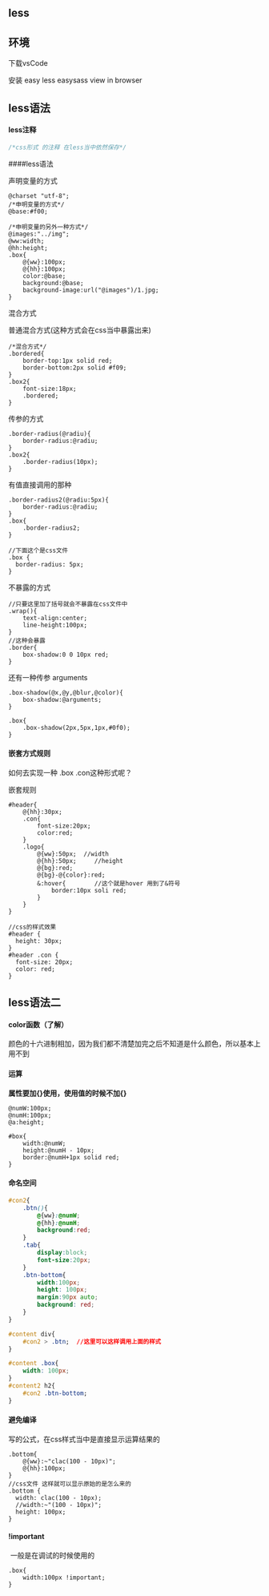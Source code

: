 ## less

## 环境

下载vsCode 

安装 easy less  easysass view in browser

## less语法

#### less注释

```css
/*css形式 的注释 在less当中依然保存*/
```



####less语法

声明变量的方式

```less
@charset "utf-8";
/*申明变量的方式*/
@base:#f00;

/*申明变量的另外一种方式*/
@images:"../img";
@ww:width;
@hh:height;
.box{
    @{ww}:100px;
    @{hh}:100px;
    color:@base;
    background:@base;
    background-image:url("@images")/1.jpg;
}
```

混合方式

普通混合方式(这种方式会在css当中暴露出来)

```less
/*混合方式*/
.bordered{
    border-top:1px solid red;
    border-bottom:2px solid #f09;
}
.box2{
    font-size:18px;
    .bordered;
}
```

传参的方式

```less
.border-radius(@radiu){
    border-radius:@radiu;
}
.box2{
    .border-radius(10px);
}
```

有值直接调用的那种

```less
.border-radius2(@radiu:5px){
    border-radius:@radiu;
}
.box{
    .border-radius2;
}

//下面这个是css文件
.box {
  border-radius: 5px;
}
```

不暴露的方式

```less
//只要这里加了括号就会不暴露在css文件中
.wrap(){
    text-align:center;
    line-height:100px;
}
//这种会暴露
.border{
    box-shadow:0 0 10px red;
}
```

还有一种传参 arguments

```less
.box-shadow(@x,@y,@blur,@color){
    box-shadow:@arguments;
}

.box{
    .box-shadow(2px,5px,1px,#0f0);
}
```



#### 嵌套方式规则

如何去实现一种 .box .con这种形式呢？

嵌套规则

```less
#header{
    @{hh}:30px;
    .con{
        font-size:20px;
        color:red;
    }
    .logo{
        @{ww}:50px;  //width
        @{hh}:50px;		//height
        @{bg}:red;
        @{bg}-@{color}:red; 
        &:hover{		//这个就是hover 用到了&符号
			border:10px soli red;   
        }
    }
}

//css的样式效果
#header {
  height: 30px;
}
#header .con {
  font-size: 20px;
  color: red;
}
```



## less语法二

#### color函数（了解）

颜色的十六进制相加，因为我们都不清楚加完之后不知道是什么颜色，所以基本上用不到



#### 运算

**属性要加{}使用，使用值的时候不加{}**

```less
@numW:100px;
@numH:100px;
@a:height;

#box{
    width:@numW;
    height:@numH - 10px;
    border:@numH+1px solid red;
}
```



#### 命名空间

```css
#con2{
    .btn(){
        @{ww}:@numW;
        @{hh}:@numH;
        background:red;
    }
    .tab{
        display:block;
        font-size:20px;
    }
    .btn-bottom{
        width:100px;
        height: 100px;
        margin:90px auto;
        background: red;
    }
}

#content div{
    #con2 > .btn;  //这里可以这样调用上面的样式
}

#content .box{
    width: 100px;
}
#content2 h2{
    #con2 .btn-bottom;
}

```



#### 避免编译

写的公式，在css样式当中是直接显示运算结果的

```less
.bottom{
    @{ww}:~"clac(100 - 10px)";
    @{hh}:100px;
}
//css文件 这样就可以显示原始的是怎么来的
.bottom {
  width: clac(100 - 10px);
  //width:~"(100 - 10px)";
  height: 100px;
}

```



#### !important 

​	一般是在调试的时候使用的

```less
.box{
    width:100px !important;
}
```

